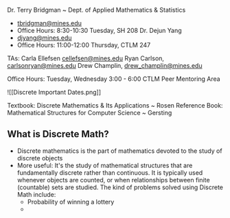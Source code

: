 Dr. Terry Bridgman ~ Dept. of Applied Mathematics & Statistics
- tbridgman@mines.edu  
- Office Hours: 8:30-10:30 Tuesday, SH 208
Dr. Dejun Yang
- djyang@mines.edu
- Office Hours: 11:00-12:00 Thursday, CTLM 247

TAs: 
Carla Ellefsen cellefsen@mines.edu
Ryan Carlson, carlsonryan@mines.edu
Drew Champlin, drew_champlin@mines.edu 

Office Hours: Tuesday, Wednesday 3:00 - 6:00 CTLM Peer Mentoring Area

![[Discrete Important Dates.png]]

Textbook: Discrete Mathematics & Its Applications ~ Rosen
Reference Book: Mathematical Structures for Computer Science ~ Gersting

## What is Discrete Math?
- Discrete mathematics is the part of mathematics devoted to the study of discrete objects
- More useful: It's the study of mathematical structures that are fundamentally discrete rather than continuous. It is typically used whenever objects are counted, or when relationships between finite (countable) sets are studied. The kind of problems solved using Discrete Math include: 
	- Probability of winning a lottery 
	- 